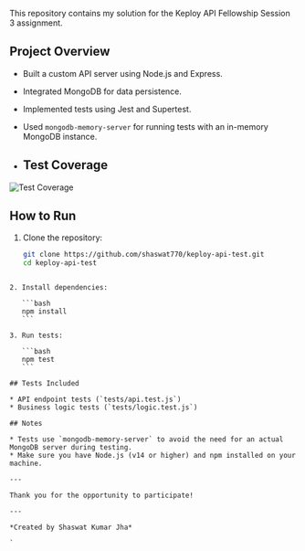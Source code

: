 
This repository contains my solution for the Keploy API Fellowship Session 3 assignment.

## Project Overview

- Built a custom API server using Node.js and Express.
- Integrated MongoDB for data persistence.
- Implemented tests using Jest and Supertest.
- Used `mongodb-memory-server` for running tests with an in-memory MongoDB instance.

- ## Test Coverage

![Test Coverage](screenshots/coverage.png)


## How to Run

1. Clone the repository:

   ```bash
   git clone https://github.com/shaswat770/keploy-api-test.git
   cd keploy-api-test
````

2. Install dependencies:

   ```bash
   npm install
   ```

3. Run tests:

   ```bash
   npm test
   ```

## Tests Included

* API endpoint tests (`tests/api.test.js`)
* Business logic tests (`tests/logic.test.js`)

## Notes

* Tests use `mongodb-memory-server` to avoid the need for an actual MongoDB server during testing.
* Make sure you have Node.js (v14 or higher) and npm installed on your machine.

---

Thank you for the opportunity to participate!

---

*Created by Shaswat Kumar Jha*

`
